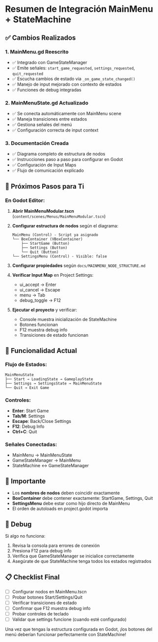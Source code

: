 # Resumen de Integración MainMenu + StateMachine

## ✅ Cambios Realizados

### 1. **MainMenu.gd Reescrito**
- ✅ Integrado con GameStateManager
- ✅ Emite señales: `start_game_requested`, `settings_requested`, `quit_requested`
- ✅ Escucha cambios de estado via `_on_game_state_changed()`
- ✅ Manejo de input mejorado con contexto de estados
- ✅ Funciones de debug integradas

### 2. **MainMenuState.gd Actualizado**
- ✅ Se conecta automáticamente con MainMenu scene
- ✅ Maneja transiciones entre estados
- ✅ Gestiona señales del menú
- ✅ Configuración correcta de input context

### 3. **Documentación Creada**
- ✅ Diagrama completo de estructura de nodos
- ✅ Instrucciones paso a paso para configurar en Godot
- ✅ Configuración de Input Maps
- ✅ Flujo de comunicación explicado

## 🎯 Próximos Pasos para Ti

### En Godot Editor:

1. **Abrir MainMenuModular.tscn** (`content/scenes/Menus/MainMenuModular.tscn`)

2. **Configurar estructura de nodos** según el diagrama:
   ```
   MainMenu (Control) - Script ya asignado
   └── BoxContainer (VBoxContainer)
       ├── StartGame (Button)
       ├── Settings (Button)  
       └── Quit (Button)
   └── SettingsMenu (Control) - Visible: false
   ```

3. **Configurar propiedades** según `docs/MAINMENU_NODE_STRUCTURE.md`

4. **Verificar Input Map** en Project Settings:
   - ui_accept → Enter
   - ui_cancel → Escape  
   - menu → Tab
   - debug_toggle → F12

5. **Ejecutar el proyecto** y verificar:
   - Console muestra inicialización de StateMachine
   - Botones funcionan
   - F12 muestra debug info
   - Transiciones de estado funcionan

## 🔧 Funcionalidad Actual

### Flujo de Estados:
```
MainMenuState
├── Start → LoadingState → GameplayState
├── Settings → SettingsState → MainMenuState
└── Quit → Exit Game
```

### Controles:
- **Enter**: Start Game
- **Tab/M**: Settings  
- **Escape**: Back/Close Settings
- **F12**: Debug Info
- **Ctrl+C**: Quit

### Señales Conectadas:
- MainMenu → MainMenuState
- GameStateManager → MainMenu
- StateMachine ↔ GameStateManager

## 🚨 Importante

- Los **nombres de nodos** deben coincidir exactamente
- **BoxContainer** debe contener exactamente: StartGame, Settings, Quit
- **SettingsMenu** debe estar como hijo directo de MainMenu
- El orden de autoloads en project.godot importa

## 🐛 Debug

Si algo no funciona:
1. Revisa la consola para errores de conexión
2. Presiona F12 para debug info
3. Verifica que GameStateManager se inicialice correctamente
4. Asegúrate de que StateMachine tenga todos los estados registrados

## 📋 Checklist Final

- [ ] Configurar nodos en MainMenu.tscn
- [ ] Probar botones Start/Settings/Quit  
- [ ] Verificar transiciones de estado
- [ ] Confirmar que F12 muestra debug info
- [ ] Probar controles de teclado
- [ ] Validar que settings funcione (cuando esté configurado)

Una vez que tengas la estructura configurada en Godot, ¡los botones del menú deberían funcionar perfectamente con StateMachine!
